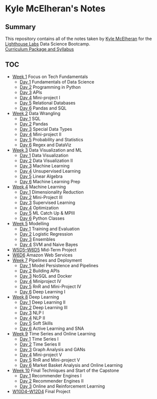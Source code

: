 # Kyle McElheran's Notes

## Summary

This repository contains all of the notes taken by [Kyle McElheran](https://github.com/Mkyleran) for the [Lighthouse Labs](https://www.lighthouselabs.ca) Data Science Bootcamp.  
[Curriculum Package and Syllabus](https://www.lighthouselabs.ca/Data_Science_Curriculum_Package.pdf)

## TOC

* [Week 1](/Week_1) Focus on Tech Fundamentals
  * [Day 1](/Week_1/Day_1) Fundamentals of Data Science
  * [Day 2](/Week_1/Day_2) Programming in Python
  * [Day 3](/Week_1/Day_3) APIs
  * [Day 4](/Week_1/Day_4) Mini-project I
  * [Day 5](/Week_1/Day_5) Relational Databases
  * [Day 6](/Week_1/Day_6) Pandas and SQL
* [Week 2](/Week_2) Data Wrangling
  * [Day 1](/Week_2/Day_1) SQL
  * [Day 2](/Week_2/Day_2) Pandas
  * [Day 3](/Week_2/Day_3) Special Data Types
  * [Day 4](/Week_2/Day_4) Mini-project II
  * [Day 5](/Week_2/Day_5) Probability and Statistics
  * [Day 6](/Week_2/Day_6) Regex and DataViz
* [Week 3](/Week_3) Data Visualization and ML
  * [Day 1](/Week_3/Day_1) Data Visualization
  * [Day 2](/Week_3/Day_2) Data Visualization II
  * [Day 3](/Week_3/Day_3) Machine Learning
  * [Day 4](/Week_3/Day_4) Unsupervised Learning
  * [Day 5](/Week_3/Day_5) Linear Algebra
  * [Day 6](/Week_3/Day_6) Machine Learning Prep
* [Week 4](/Week_4) Machine Learning
  * [Day 1](/Week_4/Day_1) Dimensionality Reduction
  * [Day 2](/Week_4/Day_2) Mini-Project III
  * [Day 3](/Week_4/Day_3) Supervised Learning
  * [Day 4](/Week_4/Day_4) Optimization
  * [Day 5](/Week_4/Day_5) ML Catch Up & MPIII
  * [Day 6](/Week_4/Day_6) Python Classes
* [Week 5](/Week_5) Modelling
  * [Day 1](/Week_5/Day_1) Training and Evaluation
  * [Day 2](/Week_5/Day_2) Logistic Regression
  * [Day 3](/Week_5/Day_3) Ensembles
  * [Day 4](/Week_5/Day_4) SVM and Naive Bayes
* [W5D5–W6D5](/W5D5-W6D5) Mid-Term Project
* [W6D6](/W6D6) Amazon Web Services
* [Week 7](/Week_7) Pipelines and Deployment
  * [Day 1](/Week_7/Day_1) Model Persistence and Pipelines
  * [Day 2](/Week_7/Day_2) Building APIs
  * [Day 3](/Week_7/Day_3) NoSQL and Docker
  * [Day 4](/Week_7/Day_4) Miniproject IV
  * [Day 5](/Week_7/Day_5) RnR and Mini-Project IV
  * [Day 6](/Week_7/Day_6) Deep Learning I
* [Week 8](/Week_8) Deep Learning
  * [Day 1](/Week_8/Day_1) Deep Learning II
  * [Day 2](/Week_8/Day_2) Deep Learning III
  * [Day 3](/Week_8/Day_3) NLP I
  * [Day 4](/Week_8/Day_4) NLP II
  * [Day 5](/Week_8/Day_5) Soft Skills
  * [Day 6](/Week_8/Day_6) Active Learning and SNA
* [Week 9](/Week_9) Time Series and Online Learning
  * [Day 1](/Week_9/Day_1) Time Series I
  * [Day 2](/Week_9/Day_2) Time Series II
  * [Day 3](/Week_9/Day_3) Graph Analysis and GANs
  * [Day 4](/Week_9/Day_4) Mini-project V
  * [Day 5](/Week_9/Day_5) RnR and Mini-project V
  * [Day 6](/Week_9/Day_6) Market Basket Analysis and Online Learning
* [Week 10](/Week_10) Final Techniques and Start of the Capstone
  * [Day 1](/Week_10/Day_1) Recommender Engines I
  * [Day 2](/Week_10/Day_2) Recommender Engines II
  * [Day 3](/Week_10/Day_3) Online and Reinforcement Learning
* [W10D4–W12D4](/W10D4-W12D4) Final Project
